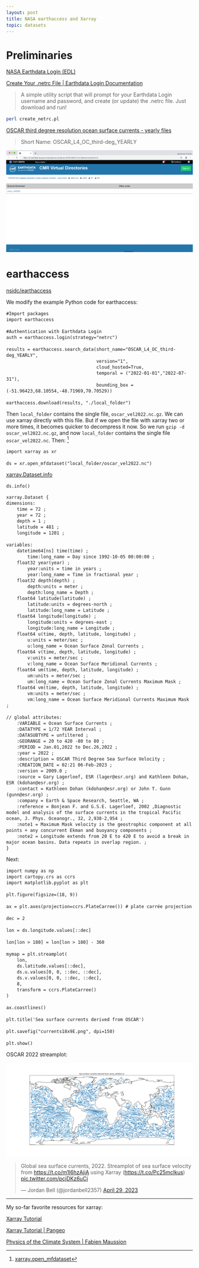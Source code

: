 ```yaml
---
layout: post
title: NASA earthaccess and Xarray
topic: datasets
---
```


# Preliminaries

[NASA Earthdata Login (EDL)](https://urs.earthdata.nasa.gov/)

[Create Your .netrc File \| Earthdata Login Documentation](https://urs.earthdata.nasa.gov/documentation/for_users/data_access/create_net_rc_file)

> A simple utility script that will prompt for your Earthdata Login username and password, and create (or update) the .netrc file. Just download and run!

```bash
perl create_netrc.pl
```

[OSCAR third degree resolution ocean surface currents - yearly files](https://podaac.jpl.nasa.gov/dataset/OSCAR_L4_OC_third-deg_YEARLY)

> Short Name: OSCAR_L4_OC_third-deg_YEARLY

![oscar_vel2022 granule](/images/PODAAC/cmr_oscar_vel2022.png)

# earthaccess

[nsidc/earthaccess](https://github.com/nsidc/earthaccess)

We modify the example Python code for earthaccess:

```python3
#Import packages
import earthaccess

#Authentication with Earthdata Login
auth = earthaccess.login(strategy="netrc")

results = earthaccess.search_data(short_name="OSCAR_L4_OC_third-deg_YEARLY",
                                  version="1",
                                  cloud_hosted=True,
                                  temporal = ("2022-01-01","2022-07-31"),
                                  bounding_box = (-51.96423,68.10554,-48.71969,70.70529))

earthaccess.download(results, "./local_folder")
```

Then `local_folder` contains the single file, `oscar_vel2022.nc.gz`. We can use xarray directly with this file. But if we open the file with xarray two or
more times, it becomes quicker to decompress it now. So we run `gzip -d oscar_vel2022.nc.gz`, and now `local_folder` contains the single file `oscar_vel2022.nc`.
Then: [^1]

[^1]: [xarray.open_mfdataset](https://docs.xarray.dev/en/stable/generated/xarray.open_mfdataset.html)

```python3
import xarray as xr

ds = xr.open_mfdataset("local_folder/oscar_vel2022.nc")
```

[xarray.Dataset.info](https://docs.xarray.dev/en/stable/generated/xarray.Dataset.info.html)

```
ds.info()
```

```
xarray.Dataset {
dimensions:
	time = 72 ;
	year = 72 ;
	depth = 1 ;
	latitude = 481 ;
	longitude = 1201 ;

variables:
	datetime64[ns] time(time) ;
		time:long_name = Day since 1992-10-05 00:00:00 ;
	float32 year(year) ;
		year:units = time in years ;
		year:long_name = Time in fractional year ;
	float32 depth(depth) ;
		depth:units = meter ;
		depth:long_name = Depth ;
	float64 latitude(latitude) ;
		latitude:units = degrees-north ;
		latitude:long_name = Latitude ;
	float64 longitude(longitude) ;
		longitude:units = degrees-east ;
		longitude:long_name = Longitude ;
	float64 u(time, depth, latitude, longitude) ;
		u:units = meter/sec ;
		u:long_name = Ocean Surface Zonal Currents ;
	float64 v(time, depth, latitude, longitude) ;
		v:units = meter/sec ;
		v:long_name = Ocean Surface Meridional Currents ;
	float64 um(time, depth, latitude, longitude) ;
		um:units = meter/sec ;
		um:long_name = Ocean Surface Zonal Currents Maximum Mask ;
	float64 vm(time, depth, latitude, longitude) ;
		vm:units = meter/sec ;
		vm:long_name = Ocean Surface Meridional Currents Maximum Mask ;

// global attributes:
	:VARIABLE = Ocean Surface Currents ;
	:DATATYPE = 1/72 YEAR Interval ;
	:DATASUBTYPE = unfiltered ;
	:GEORANGE = 20 to 420 -80 to 80 ;
	:PERIOD = Jan.01,2022 to Dec.26,2022 ;
	:year = 2022 ;
	:description = OSCAR Third Degree Sea Surface Velocity ;
	:CREATION_DATE = 02:21 06-Feb-2023 ;
	:version = 2009.0 ;
	:source = Gary Lagerloef, ESR (lager@esr.org) and Kathleen Dohan, ESR (kdohan@esr.org) ;
	:contact = Kathleen Dohan (kdohan@esr.org) or John T. Gunn (gunn@esr.org) ;
	:company = Earth & Space Research, Seattle, WA ;
	:reference = Bonjean F. and G.S.E. Lagerloef, 2002 ,Diagnostic model and analysis of the surface currents in the tropical Pacific ocean, J. Phys. Oceanogr., 32, 2,938-2,954 ;
	:note1 = Maximum Mask velocity is the geostrophic component at all points + any concurrent Ekman and buoyancy components ;
	:note2 = Longitude extends from 20 E to 420 E to avoid a break in major ocean basins. Data repeats in overlap region. ;
}
```

Next:

```python3
import numpy as np
import cartopy.crs as ccrs
import matplotlib.pyplot as plt

plt.figure(figsize=(18, 9))

ax = plt.axes(projection=ccrs.PlateCarree()) # plate carrée projection

dec = 2

lon = ds.longitude.values[::dec]

lon[lon > 180] = lon[lon > 180] - 360

mymap = plt.streamplot(
    lon,
    ds.latitude.values[::dec],
    ds.u.values[0, 0, ::dec, ::dec],
    ds.v.values[0, 0, ::dec, ::dec],
    8,
    transform = ccrs.PlateCarree()
)

ax.coastlines()

plt.title('Sea surface currents derived from OSCAR')

plt.savefig("currents18x9E.png", dpi=150)

plt.show()
```

OSCAR 2022 streamplot:

![OSCAR 2022 streamplot](/images/PODAAC/oscar_vel2022.png)

<blockquote class="twitter-tweet"><p lang="en" dir="ltr">Global sea surface currents, 2022. Streamplot of sea surface velocity from <a href="https://t.co/m1l6hzAjiA">https://t.co/m1l6hzAjiA</a> using Xarray (<a href="https://t.co/Pc25mclkus">https://t.co/Pc25mclkus</a>) <a href="https://t.co/pcjDKz6uCj">pic.twitter.com/pcjDKz6uCj</a></p>&mdash; Jordan Bell (@jordanbell2357) <a href="https://twitter.com/jordanbell2357/status/1652120208868274179?ref_src=twsrc%5Etfw">April 29, 2023</a></blockquote> <script async src="https://platform.twitter.com/widgets.js" charset="utf-8"></script>

---

My so-far favorite resources for xarray:

[Xarray Tutorial](https://tutorial.xarray.dev/intro.html)

[Xarray Tutorial \| Pangeo](http://gallery.pangeo.io/repos/pangeo-data/pangeo-tutorial-gallery/xarray.html)

[Physics of the Climate System \| Fabien Maussion](https://fabienmaussion.info/climate_system/welcome.html)